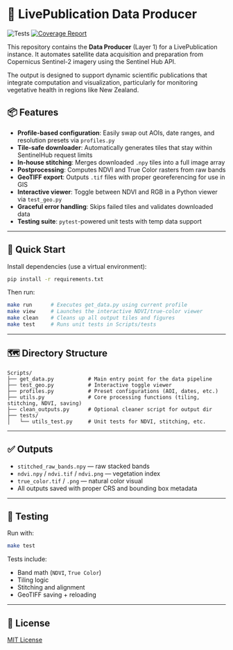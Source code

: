 # 🌱 LivePublication Data Producer

![Tests](https://github.com/GusEllerm/livepublication-data-producer/actions/workflows/test.yml/badge.svg) [![Coverage Report](https://img.shields.io/badge/Coverage-View_Report-blue)](https://gusellerm.github.io/livepublication-data-producer/)

This repository contains the **Data Producer** (Layer 1) for a LivePublication instance. It automates satellite data acquisition and preparation from Copernicus Sentinel-2 imagery using the Sentinel Hub API.

The output is designed to support dynamic scientific publications that integrate computation and visualization, particularly for monitoring vegetative health in regions like New Zealand.

## 📦 Features

- **Profile-based configuration**: Easily swap out AOIs, date ranges, and resolution presets via `profiles.py`
- **Tile-safe downloader**: Automatically generates tiles that stay within SentinelHub request limits
- **In-house stitching**: Merges downloaded `.npy` tiles into a full image array
- **Postprocessing**: Computes NDVI and True Color rasters from raw bands
- **GeoTIFF export**: Outputs `.tif` files with proper georeferencing for use in GIS
- **Interactive viewer**: Toggle between NDVI and RGB in a Python viewer via `test_geo.py`
- **Graceful error handling**: Skips failed tiles and validates downloaded data
- **Testing suite**: `pytest`-powered unit tests with temp data support

---

## 🚀 Quick Start

Install dependencies (use a virtual environment):

```bash
pip install -r requirements.txt
```

Then run:

```bash
make run      # Executes get_data.py using current profile
make view     # Launches the interactive NDVI/true-color viewer
make clean    # Cleans up all output tiles and figures
make test     # Runs unit tests in Scripts/tests
```

---

## 🗺 Directory Structure

```
Scripts/
├── get_data.py           # Main entry point for the data pipeline
├── test_geo.py           # Interactive toggle viewer
├── profiles.py           # Preset configurations (AOI, dates, etc.)
├── utils.py              # Core processing functions (tiling, stitching, NDVI, saving)
├── clean_outputs.py      # Optional cleaner script for output dir
├── tests/
│   └── utils_test.py     # Unit tests for NDVI, stitching, etc.
```

---

## ✅ Outputs

- `stitched_raw_bands.npy` — raw stacked bands
- `ndvi.npy` / `ndvi.tif` / `ndvi.png` — vegetation index
- `true_color.tif` / `.png` — natural color visual
- All outputs saved with proper CRS and bounding box metadata

---

## 🧪 Testing

Run with:

```bash
make test
```

Tests include:

- Band math (`NDVI`, `True Color`)
- Tiling logic
- Stitching and alignment
- GeoTIFF saving + reloading

---

## 📖 License

[MIT License](LICENSE)
